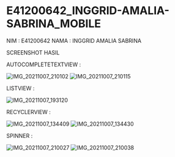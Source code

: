 # E41200642_INGGRID-AMALIA-SABRINA_MOBILE

NIM : E41200642
NAMA : INGGRID AMALIA SABRINA

SCREENSHOT HASIL

AUTOCOMPLETETEXTVIEW :

![IMG_20211007_210102](https://user-images.githubusercontent.com/80300877/136401058-1dda76bf-ffc4-4f40-82bc-38ac9dc2c450.jpg)
![IMG_20211007_210115](https://user-images.githubusercontent.com/80300877/136401063-a994076a-5cb5-42d2-be2c-885b3d5492a7.jpg)


LISTVIEW : 

![IMG_20211007_193120](https://user-images.githubusercontent.com/80300877/136401123-1a0c1704-46b1-41a7-aaac-bc0ebd781697.jpg)


RECYCLERVIEW :

![IMG_20211007_134409](https://user-images.githubusercontent.com/80300877/136401144-4075248d-2b59-4d1b-b73e-b13906cb8a21.jpg)
![IMG_20211007_134430](https://user-images.githubusercontent.com/80300877/136401146-d1ba71e0-7d3f-4bdf-947b-8ff8fc6add07.jpg)


SPINNER :

![IMG_20211007_210027](https://user-images.githubusercontent.com/80300877/136401165-ab986f3f-ca0e-49f1-b151-c15928b73c50.jpg)
![IMG_20211007_210038](https://user-images.githubusercontent.com/80300877/136401170-f67dab65-162a-418b-9b01-3153b4fd9ebc.jpg)
